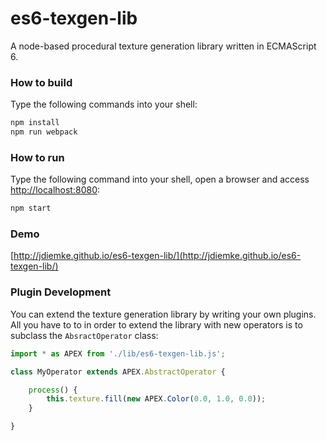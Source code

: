 # es6-texgen-lib
A node-based procedural texture generation library written in ECMAScript 6.
### How to build
Type the following commands into your shell:
```bash
npm install
npm run webpack
```
### How to run
Type the following command into your shell, open a browser and access [http://localhost:8080](http://localhost:8080):
```bash
npm start
```
### Demo
[http://jdiemke.github.io/es6-texgen-lib/](http://jdiemke.github.io/es6-texgen-lib/)
### Plugin Development
You can extend the texture generation library by writing your own plugins. All you have to to in order to extend the library with new operators is to subclass the `AbsractOperator` class:
```javascript
import * as APEX from './lib/es6-texgen-lib.js';

class MyOperator extends APEX.AbstractOperator {

    process() {
        this.texture.fill(new APEX.Color(0.0, 1.0, 0.0));
    }

}
```
